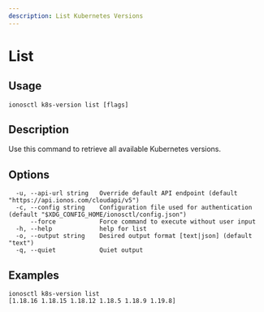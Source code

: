 ```yaml
---
description: List Kubernetes Versions
---
```


# List

## Usage

```text
ionosctl k8s-version list [flags]
```

## Description

Use this command to retrieve all available Kubernetes versions.

## Options

```text
  -u, --api-url string   Override default API endpoint (default "https://api.ionos.com/cloudapi/v5")
  -c, --config string    Configuration file used for authentication (default "$XDG_CONFIG_HOME/ionosctl/config.json")
      --force            Force command to execute without user input
  -h, --help             help for list
  -o, --output string    Desired output format [text|json] (default "text")
  -q, --quiet            Quiet output
```

## Examples

```text
ionosctl k8s-version list 
[1.18.16 1.18.15 1.18.12 1.18.5 1.18.9 1.19.8]
```

